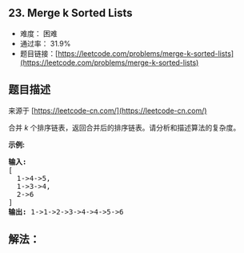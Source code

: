 ## 23. Merge k Sorted Lists

- 难度： 困难
- 通过率： 31.9%
- 题目链接：[https://leetcode.com/problems/merge-k-sorted-lists](https://leetcode.com/problems/merge-k-sorted-lists)


## 题目描述

来源于 [https://leetcode-cn.com/](https://leetcode-cn.com/)

<p>合并&nbsp;<em>k&nbsp;</em>个排序链表，返回合并后的排序链表。请分析和描述算法的复杂度。</p>

<p><strong>示例:</strong></p>

<pre><strong>输入:</strong>
[
&nbsp; 1-&gt;4-&gt;5,
&nbsp; 1-&gt;3-&gt;4,
&nbsp; 2-&gt;6
]
<strong>输出:</strong> 1-&gt;1-&gt;2-&gt;3-&gt;4-&gt;4-&gt;5-&gt;6</pre>


## 解法：